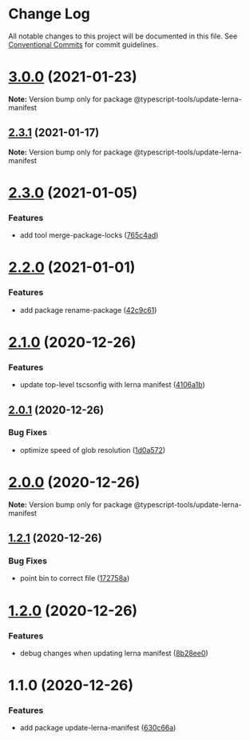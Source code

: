 # Change Log

All notable changes to this project will be documented in this file.
See [Conventional Commits](https://conventionalcommits.org) for commit guidelines.

# [3.0.0](https://github.com/typescript-tools/typescript-tools/compare/@typescript-tools/update-lerna-manifest@2.3.1...@typescript-tools/update-lerna-manifest@3.0.0) (2021-01-23)

**Note:** Version bump only for package @typescript-tools/update-lerna-manifest





## [2.3.1](https://github.com/typescript-tools/typescript-tools/compare/@typescript-tools/update-lerna-manifest@2.3.0...@typescript-tools/update-lerna-manifest@2.3.1) (2021-01-17)

**Note:** Version bump only for package @typescript-tools/update-lerna-manifest





# [2.3.0](https://github.com/typescript-tools/typescript-tools/compare/@typescript-tools/update-lerna-manifest@2.2.0...@typescript-tools/update-lerna-manifest@2.3.0) (2021-01-05)


### Features

* add tool merge-package-locks ([765c4ad](https://github.com/typescript-tools/typescript-tools/commit/765c4ad9de6e7a752f68332d896b5eb5c564109d))





# [2.2.0](https://github.com/typescript-tools/typescript-tools/compare/@typescript-tools/update-lerna-manifest@2.1.0...@typescript-tools/update-lerna-manifest@2.2.0) (2021-01-01)


### Features

* add package rename-package ([42c9c61](https://github.com/typescript-tools/typescript-tools/commit/42c9c61524dc58244a64bf01699dbc737504a111))





# [2.1.0](https://github.com/typescript-tools/typescript-tools/compare/@typescript-tools/update-lerna-manifest@2.0.1...@typescript-tools/update-lerna-manifest@2.1.0) (2020-12-26)


### Features

* update top-level tscsonfig with lerna manifest ([4106a1b](https://github.com/typescript-tools/typescript-tools/commit/4106a1b5a4e397448424b22ec05b05ab539ed5da))





## [2.0.1](https://github.com/typescript-tools/typescript-tools/compare/@typescript-tools/update-lerna-manifest@2.0.0...@typescript-tools/update-lerna-manifest@2.0.1) (2020-12-26)


### Bug Fixes

* optimize speed of glob resolution ([1d0a572](https://github.com/typescript-tools/typescript-tools/commit/1d0a57271a5612579ab436874eabaa1458b744a1))





# [2.0.0](https://github.com/typescript-tools/typescript-tools/compare/@typescript-tools/update-lerna-manifest@1.2.1...@typescript-tools/update-lerna-manifest@2.0.0) (2020-12-26)

**Note:** Version bump only for package @typescript-tools/update-lerna-manifest





## [1.2.1](https://github.com/typescript-tools/typescript-tools/compare/@typescript-tools/update-lerna-manifest@1.2.0...@typescript-tools/update-lerna-manifest@1.2.1) (2020-12-26)


### Bug Fixes

* point bin to correct file ([172758a](https://github.com/typescript-tools/typescript-tools/commit/172758a19617035344ef9890fb9aaf7e03dbf931))





# [1.2.0](https://github.com/typescript-tools/typescript-tools/compare/@typescript-tools/update-lerna-manifest@1.1.0...@typescript-tools/update-lerna-manifest@1.2.0) (2020-12-26)


### Features

* debug changes when updating lerna manifest ([8b28ee0](https://github.com/typescript-tools/typescript-tools/commit/8b28ee01b71ff057651520781b6529e46856a5aa))





# 1.1.0 (2020-12-26)


### Features

* add package update-lerna-manifest ([630c66a](https://github.com/typescript-tools/typescript-tools/commit/630c66ac552f55953790d7e5faa476886330ceda))
